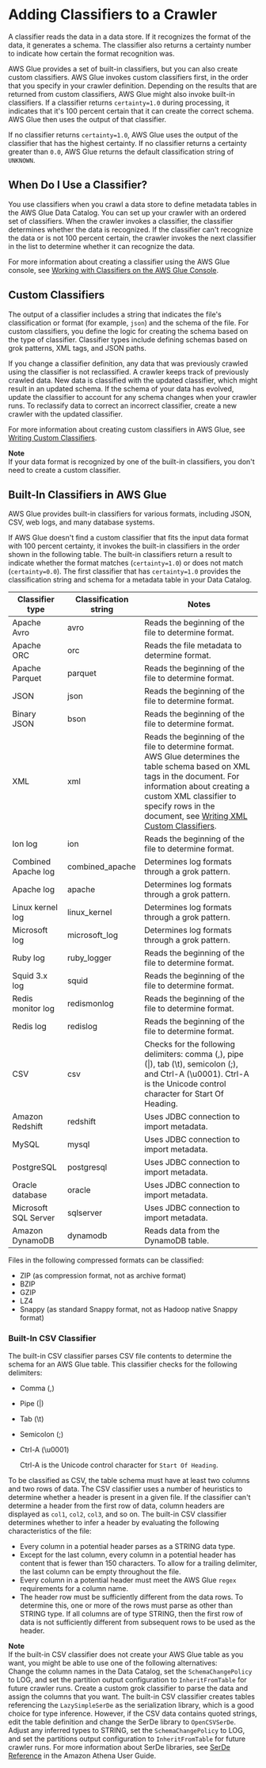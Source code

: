 # Adding Classifiers to a Crawler<a name="add-classifier"></a>

A classifier reads the data in a data store\. If it recognizes the format of the data, it generates a schema\. The classifier also returns a certainty number to indicate how certain the format recognition was\. 

AWS Glue provides a set of built\-in classifiers, but you can also create custom classifiers\. AWS Glue invokes custom classifiers first, in the order that you specify in your crawler definition\. Depending on the results that are returned from custom classifiers, AWS Glue might also invoke built\-in classifiers\. If a classifier returns `certainty=1.0` during processing, it indicates that it's 100 percent certain that it can create the correct schema\. AWS Glue then uses the output of that classifier\. 

If no classifier returns `certainty=1.0`, AWS Glue uses the output of the classifier that has the highest certainty\. If no classifier returns a certainty greater than `0.0`, AWS Glue returns the default classification string of `UNKNOWN`\.

## When Do I Use a Classifier?<a name="classifier-when-used"></a>

You use classifiers when you crawl a data store to define metadata tables in the AWS Glue Data Catalog\. You can set up your crawler with an ordered set of classifiers\. When the crawler invokes a classifier, the classifier determines whether the data is recognized\.  If the classifier can't recognize the data or is not 100 percent certain, the crawler invokes the next classifier in the list to determine whether it can recognize the data\.  

 For more information about creating a classifier using the AWS Glue console, see [Working with Classifiers on the AWS Glue Console](console-classifiers.md)\. 

## Custom Classifiers<a name="classifier-defining"></a>

The output of a classifier includes a string that indicates the file's classification or format \(for example, `json`\) and the schema of the file\. For custom classifiers, you define the logic for creating the schema based on the type of classifier\. Classifier types include defining schemas based on grok patterns, XML tags, and JSON paths\.

If you change a classifier definition, any data that was previously crawled using the classifier is not reclassified\. A crawler keeps track of previously crawled data\. New data is classified with the updated classifier, which might result in an updated schema\. If the schema of your data has evolved, update the classifier to account for any schema changes when your crawler runs\. To reclassify data to correct an incorrect classifier, create a new crawler with the updated classifier\.   

For more information about creating custom classifiers in AWS Glue, see [Writing Custom Classifiers](custom-classifier.md)\.

**Note**  
If your data format is recognized by one of the built\-in classifiers, you don't need to create a custom classifier\.

## Built\-In Classifiers in AWS Glue<a name="classifier-built-in"></a>

 AWS Glue provides built\-in classifiers for various formats, including JSON, CSV, web logs, and many database systems\.

If AWS Glue doesn't find a custom classifier that fits the input data format with 100 percent certainty, it invokes the built\-in classifiers in the order shown in the following table\. The built\-in classifiers return a result to indicate whether the format matches \(`certainty=1.0`\) or does not match \(`certainty=0.0`\)\. The first classifier that has `certainty=1.0` provides the classification string and schema for a metadata table in your Data Catalog\.


| Classifier type | Classification string | Notes | 
| --- | --- | --- | 
| Apache Avro | avro | Reads the beginning of the file to determine format\. | 
| Apache ORC | orc | Reads the file metadata to determine format\. | 
| Apache Parquet | parquet | Reads the beginning of the file to determine format\. | 
| JSON | json | Reads the beginning of the file to determine format\. | 
| Binary JSON | bson | Reads the beginning of the file to determine format\. | 
| XML | xml | Reads the beginning of the file to determine format\. AWS Glue determines the table schema based on XML tags in the document\.  For information about creating a custom XML classifier to specify rows in the document, see [Writing XML Custom Classifiers](custom-classifier.md#custom-classifier-xml)\.  | 
| Ion log | ion | Reads the beginning of the file to determine format\. | 
| Combined Apache log | combined\_apache | Determines log formats through a grok pattern\. | 
| Apache log | apache | Determines log formats through a grok pattern\. | 
| Linux kernel log | linux\_kernel | Determines log formats through a grok pattern\. | 
| Microsoft log | microsoft\_log | Determines log formats through a grok pattern\. | 
| Ruby log | ruby\_logger | Reads the beginning of the file to determine format\. | 
| Squid 3\.x log | squid | Reads the beginning of the file to determine format\. | 
| Redis monitor log | redismonlog | Reads the beginning of the file to determine format\. | 
| Redis log | redislog | Reads the beginning of the file to determine format\. | 
| CSV | csv | Checks for the following delimiters: comma \(,\), pipe \(\|\), tab \(\\t\), semicolon \(;\), and Ctrl\-A \(\\u0001\)\. Ctrl\-A is the Unicode control character for Start Of Heading\. | 
| Amazon Redshift | redshift | Uses JDBC connection to import metadata\. | 
| MySQL | mysql | Uses JDBC connection to import metadata\. | 
| PostgreSQL | postgresql | Uses JDBC connection to import metadata\. | 
| Oracle database | oracle | Uses JDBC connection to import metadata\. | 
| Microsoft SQL Server | sqlserver | Uses JDBC connection to import metadata\. | 
| Amazon DynamoDB | dynamodb | Reads data from the DynamoDB table\. | 

Files in the following compressed formats can be classified:
+ ZIP \(as compression format, not as archive format\)
+ BZIP
+ GZIP
+ LZ4
+ Snappy \(as standard Snappy format, not as Hadoop native Snappy format\)

### Built\-In CSV Classifier<a name="classifier-builtin-rules"></a>

The built\-in CSV classifier parses CSV file contents to determine the schema for an AWS Glue table\. This classifier checks for the following delimiters:
+ Comma \(,\)
+ Pipe \(\|\)
+ Tab \(\\t\)
+ Semicolon \(;\)
+ Ctrl\-A \(\\u0001\)

  Ctrl\-A is the Unicode control character for `Start Of Heading`\.

To be classified as CSV, the table schema must have at least two columns and two rows of data\. The CSV classifier uses a number of heuristics to determine whether a header is present in a given file\. If the classifier can't determine a header from the first row of data, column headers are displayed as `col1`, `col2`, `col3`, and so on\. The built\-in CSV classifier determines whether to infer a header by evaluating the following characteristics of the file:
+ Every column in a potential header parses as a STRING data type\.
+ Except for the last column, every column in a potential header has content that is fewer than 150 characters\. To allow for a trailing delimiter, the last column can be empty throughout the file\.
+ Every column in a potential header must meet the AWS Glue `regex` requirements for a column name\.
+ The header row must be sufficiently different from the data rows\. To determine this, one or more of the rows must parse as other than STRING type\. If all columns are of type STRING, then the first row of data is not sufficiently different from subsequent rows to be used as the header\.

**Note**  
If the built\-in CSV classifier does not create your AWS Glue table as you want, you might be able to use one of the following alternatives:  
Change the column names in the Data Catalog, set the `SchemaChangePolicy` to LOG, and set the partition output configuration to `InheritFromTable` for future crawler runs\.
Create a custom grok classifier to parse the data and assign the columns that you want\.
The built\-in CSV classifier creates tables referencing the `LazySimpleSerDe` as the serialization library, which is a good choice for type inference\. However, if the CSV data contains quoted strings, edit the table definition and change the SerDe library to `OpenCSVSerDe`\. Adjust any inferred types to STRING, set the `SchemaChangePolicy` to LOG, and set the partitions output configuration to `InheritFromTable` for future crawler runs\. For more information about SerDe libraries, see [SerDe Reference](http://docs.aws.amazon.com/athena/latest/ug/serde-reference.html) in the Amazon Athena User Guide\.